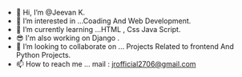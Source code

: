 - 👋 Hi, I’m @Jeevan K.
- 👀 I’m interested in ...Coading And Web Development.
- 🌱 I’m currently learning ...HTML , Css Java Script.
- 😎 I'm also working on Django .
- 💞️ I’m looking to collaborate on ... Projects Related to frontend And Python Projects.
- 📫 How to reach me ... mail : jrofficial2706@gmail.com

<!---
uchiha-jeevan/uchiha-jeevan is a ✨ special ✨ repository because its `README.md` (this file) appears on your GitHub profile.
You can click the Preview link to take a look at your changes.
--->
